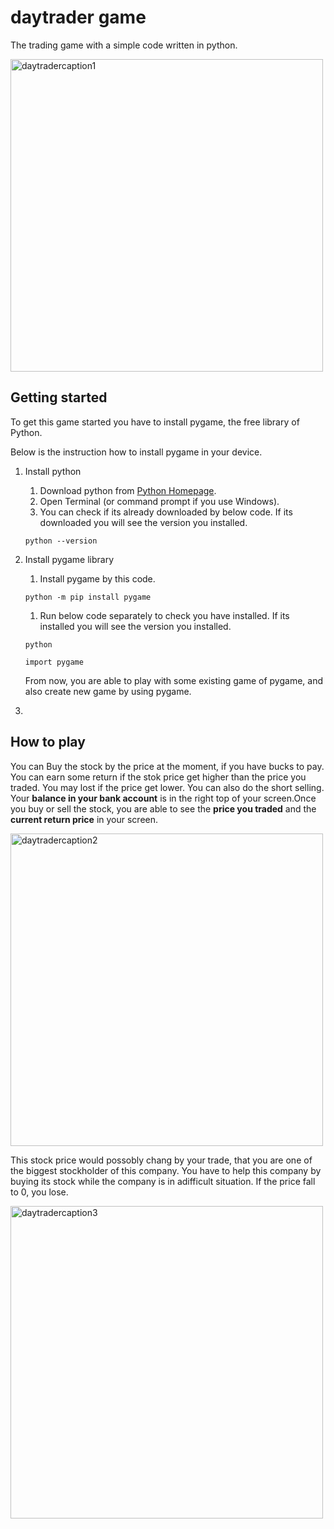 # daytrader game
The trading game with a simple code written in python.

<img width="500" alt="daytradercaption1" src="https://user-images.githubusercontent.com/75876484/103157065-c5bba980-47f2-11eb-9e0c-81fd6094c924.png">

## Getting started
To get this game started you have to install pygame, the free library of Python.

Below is the instruction how to install pygame in your device.
1. Install python
    1. Download python from [Python Homepage](https://www.python.org/downloads/).
    1. Open Terminal (or command prompt if you use Windows).
    1. You can check if its already downloaded by below code. If its downloaded you will see the version you installed.
    ~~~
    python --version
    ~~~
    
1. Install pygame library
    1. Install pygame by this code.
    ~~~
    python -m pip install pygame
    ~~~
    1. Run below code separately to check you have installed. If its installed you will see the version you installed.
    ~~~
    python
    ~~~
    
    ~~~
    import pygame
    ~~~
    From now, you are able to play with some existing game of pygame, and also create new game by using pygame.
    
1. 


##
## How to play
You can Buy the stock by the price at the moment, if you have bucks to pay. You can earn some return if the stok price get higher than the price you traded. You may lost if the price get lower. You can also do the short selling. Your **balance in your bank account** is in the right top of your screen.Once you buy or sell the stock, you are able to see the **price you traded** and the **current return price** in your screen.

<img width="500" alt="daytradercaption2" src="https://user-images.githubusercontent.com/75876484/103171020-1f23e700-488c-11eb-9065-b4b650cfb32b.png">



This stock price would possobly chang by your trade, that you are one of the biggest stockholder of this company. You have to help this company by buying its stock while the company is in adifficult situation. If the price fall to 0, you lose. 

<img width="500" alt="daytradercaption3" src="https://user-images.githubusercontent.com/75876484/103171392-3c0de980-488f-11eb-9f64-98015eefea0e.png">





